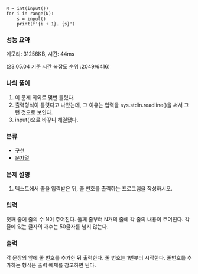 ```
N = int(input())
for i in range(N):
    s = input()
    print(f'{i + 1}. {s}')
```

### 성능 요약

메모리:   31256KB, 시간: 44ms 

(23.05.04 기준 시간 복잡도 순위 :2049/6416)



### 나의 풀이

1. 이 문제 의외로 몇번 틀렸다. 
2. 출력형식이 틀렷다고 나왔는데, 그 이유는 입력을  sys.stdin.readline()을 써서 그런 것으로 보인다.
3. input()으로 바꾸니 해결됐다.


### 분류

- [구현](https://www.acmicpc.net/problem/tag/102)
- [문자열](https://www.acmicpc.net/problem/tag/158)

### 문제 설명

1. 텍스트에서 줄을 입력받은 뒤, 줄 번호를 출력하는 프로그램을 작성하시오.

### 입력

첫째 줄에 줄의 수 N이 주어진다. 둘째 줄부터 N개의 줄에 각 줄의 내용이 주어진다. 각 줄에 있는 글자의 개수는 50글자를 넘지 않는다.

### 출력

각 문장의 앞에 줄 번호를 추가한 뒤 출력한다. 줄 번호는 1번부터 시작한다. 줄번호를 추가하는 형식은 출력 예제를 참고하면 된다.